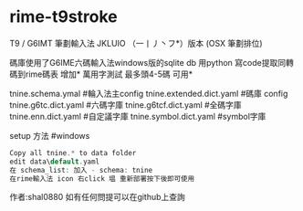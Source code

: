 # rime-t9stroke
T9 / G6IMT 筆劃輸入法 JKLUIO （一丨丿丶フ*）版本 (OSX 筆劃排位)

碼庫使用了G6IME六碼輸入法windows版的sqlite db 
用python 寫code提取同轉碼到rime碼表
增加* 萬用字測試 最多頭4-5碼 可用*

tnine.schema.ymal          #輪入法主config
tnine.extended.dict.yaml   #碼庫 config
tnine.g6tc.dict.yaml       #六碼字庫
tnine.g6tcf.dict.yaml      #全碼字庫
tnine.enn.dict.yaml        #自定議字庫
tnine.symbol.dict.yaml     #symbol字庫

setup 方法
#windows 
```go to C:\Program Files (x86)\Rime\weasel-0.14.3
Copy all tnine.* to data folder
edit data\default.yaml
在 schema_list: 加入 - schema: tnine
在rime輸入法 icon 右click 塭 重新部署按下後即可使用
```
作者:shal0880
如有任何問提可以在github上查詢
